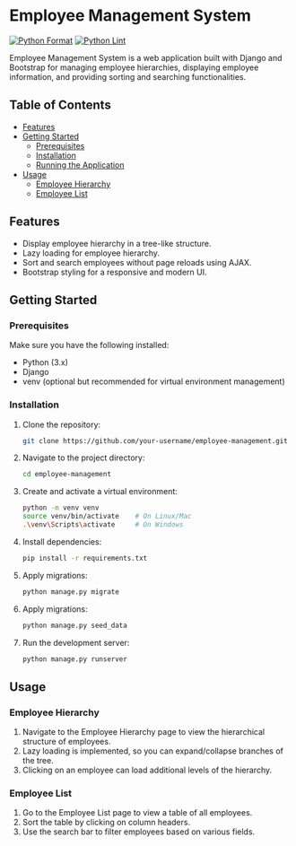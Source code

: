 # Employee Management System

[![Python Format](https://github.com/NazikM/Employee-Management-System/actions/workflows/formater.yml/badge.svg)](https://github.com/NazikM/Employee-Management-System/actions/workflows/formater.yml)
[![Python Lint](https://github.com/NazikM/Employee-Management-System/actions/workflows/linter.yml/badge.svg)](https://github.com/NazikM/Employee-Management-System/actions/workflows/linter.yml)

Employee Management System is a web application built with Django and Bootstrap for managing employee hierarchies, displaying employee information, and providing sorting and searching functionalities.

## Table of Contents

- [Features](#features)
- [Getting Started](#getting-started)
  - [Prerequisites](#prerequisites)
  - [Installation](#installation)
  - [Running the Application](#running-the-application)
- [Usage](#usage)
  - [Employee Hierarchy](#employee-hierarchy)
  - [Employee List](#employee-list)

## Features

- Display employee hierarchy in a tree-like structure.
- Lazy loading for employee hierarchy.
- Sort and search employees without page reloads using AJAX.
- Bootstrap styling for a responsive and modern UI.

## Getting Started

### Prerequisites

Make sure you have the following installed:

- Python (3.x)
- Django
- venv (optional but recommended for virtual environment management)

### Installation

1. Clone the repository:

   ```bash
   git clone https://github.com/your-username/employee-management.git
   ```
2. Navigate to the project directory:

    ``` bash
    cd employee-management
    ```
3. Create and activate a virtual environment:
    ``` bash
    python -m venv venv
    source venv/bin/activate    # On Linux/Mac
    .\venv\Scripts\activate     # On Windows

   ```
4. Install dependencies:
   ```bash
   pip install -r requirements.txt
   ```
5. Apply migrations:
    ```bash
    python manage.py migrate
    ```
6. Apply migrations:
    ```bash
    python manage.py seed_data
    ```
7. Run the development server:
    ```bash
    python manage.py runserver

    ```

## Usage
### Employee Hierarchy
1. Navigate to the Employee Hierarchy page to view the hierarchical structure of employees. 
2. Lazy loading is implemented, so you can expand/collapse branches of the tree. 
3. Clicking on an employee can load additional levels of the hierarchy.
### Employee List
1. Go to the Employee List page to view a table of all employees. 
2. Sort the table by clicking on column headers. 
3. Use the search bar to filter employees based on various fields.

